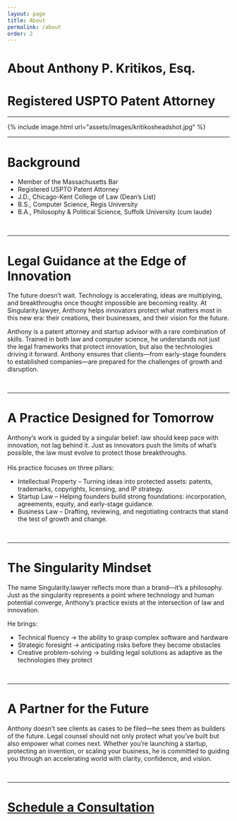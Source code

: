 ```yaml
---
layout: page
title: About
permalink: /about
order: 2
---
```


<h1 class="centered-title">About Anthony P. Kritikos, Esq.</h1>
<h1 class="centered-header">Registered USPTO Patent Attorney</h1>
<hr class="rounded">

{% include image.html url="assets/images/kritikosheadshot.jpg" %}

<hr class="rounded">

<h1 class="centered-header">Background</h1>
<ul>
  <li>Member of the Massachusetts Bar</li>
  <li>Registered USPTO Patent Attorney</li>
  <li>J.D., Chicago-Kent College of Law (Dean’s List)</li>
  <li>B.S., Computer Science, Regis University</li>
  <li>B.A., Philosophy & Political Science, Suffolk University (cum laude)</li>
</ul>

<br>
<hr class="rounded">

<h1 class="centered-header">Legal Guidance at the Edge of Innovation</h1>

<p>The future doesn’t wait. Technology is accelerating, ideas are multiplying, and breakthroughs once thought impossible are becoming reality. At Singularity.lawyer, Anthony helps innovators protect what matters most in this new era: their creations, their businesses, and their vision for the future.

Anthony is a patent attorney and startup advisor with a rare combination of skills. Trained in both law and computer science, he understands not just the legal frameworks that protect innovation, but also the technologies driving it forward. Anthony ensures that clients—from early-stage founders to established companies—are prepared for the challenges of growth and disruption.</p>

<br>
<hr class="rounded">
<h1 class="centered-header">A Practice Designed for Tomorrow</h1>
<p>Anthony’s work is guided by a singular belief: law should keep pace with innovation, not lag behind it. Just as innovators push the limits of what’s possible, the law must evolve to protect those breakthroughs.
<br>
<br>His practice focuses on three pillars:</p>

<ul>
  <li>Intellectual Property – Turning ideas into protected assets: patents, trademarks, copyrights, licensing, and IP strategy.</li>
  <li>Startup Law – Helping founders build strong foundations: incorporation, agreements, equity, and early-stage guidance.</li>
  <li>Business Law – Drafting, reviewing, and negotiating contracts that stand the test of growth and change.</li>
</ul>

<br>
<hr class="rounded">
<h1 class="centered-header">The Singularity Mindset</h1>
<p>The name Singularity.lawyer reflects more than a brand—it’s a philosophy. Just as the singularity represents a point where technology and human potential converge, Anthony’s practice exists at the intersection of law and innovation.</p>

He brings:
<ul>
  <li>Technical fluency → the ability to grasp complex software and hardware</li>
  <li>Strategic foresight → anticipating risks before they become obstacles</li>
  <li>Creative problem-solving → building legal solutions as adaptive as the technologies they protect</li>
</ul>

<br>
<hr class="rounded">
<h1 class="centered-header">A Partner for the Future</h1>
<p>Anthony doesn’t see clients as cases to be filed—he sees them as builders of the future. Legal counsel should not only protect what you’ve built but also empower what comes next. Whether you’re launching a startup, protecting an invention, or scaling your business, he is committed to guiding you through an accelerating world with clarity, confidence, and vision.</p>

<br>
<hr class="rounded">

<h1 class="centered-header"><a href="contact.html" class="button">Schedule a Consultation</a></h1>

